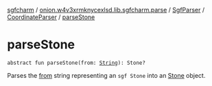 [sgfcharm](../../../index.md) / [onion.w4v3xrmknycexlsd.lib.sgfcharm.parse](../../index.md) / [SgfParser](../index.md) / [CoordinateParser](index.md) / [parseStone](./parse-stone.md)

# parseStone

`abstract fun parseStone(from: `[`String`](https://kotlinlang.org/api/latest/jvm/stdlib/kotlin/-string/index.html)`): Stone?`

Parses the [from](parse-stone.md#onion.w4v3xrmknycexlsd.lib.sgfcharm.parse.SgfParser.CoordinateParser$parseStone(kotlin.String)/from) string representing an `sgf Stone` into an [Stone](../../-sgf-type/-stone/index.md) object.

